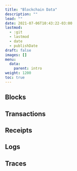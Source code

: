 ```yaml
---
title: "Blockchain Data"
description: ""
lead: ""
date: 2021-07-06T10:43:22-03:00
lastmod:
  - :git
  - lastmod
  - date
  - publishDate
draft: false
images: []
menu: 
  data:
    parent: intro
weight: 1200
toc: true
---
```


## Blocks

## Transactions

## Receipts

## Logs

## Traces
